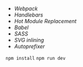 - *Webpack*
- *Handlebars*
- *Hot Module Replacement*
- *Babel*
- *SASS*
- *SVG inlining*
- *Autoprefixer*

`npm install`
`npm run dev`
